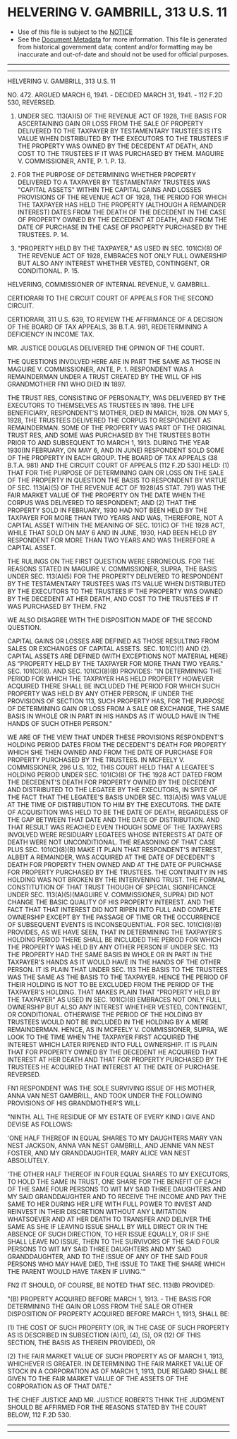 ---
---

# HELVERING V. GAMBRILL, 313 U.S. 11

* Use of this file is subject to the [NOTICE](https://github.com/publicdocs/notice/blob/master/NOTICE)
* See the [Document Metadata](../../../) for more information.
  This file is generated from historical government data; content and/or formatting may be inaccurate and out-of-date and should not be used for official purposes.

----------
----------

HELVERING V. GAMBRILL, 313 U.S. 11

NO. 472.  ARGUED MARCH 6, 1941.  - DECIDED MARCH 31, 1941.  - 112 F.2D 530, REVERSED.

1.  UNDER SEC. 113(A)(5) OF THE REVENUE ACT OF 1928, THE BASIS FOR ASCERTAINING GAIN OR LOSS FROM THE SALE OF PROPERTY DELIVERED TO THE TAXPAYER BY TESTAMENTARY TRUSTEES IS ITS VALUE WHEN DISTRIBUTED BY THE EXECUTORS TO THE TRUSTEES IF THE PROPERTY WAS OWNED BY THE DECEDENT AT DEATH, AND COST TO THE TRUSTEES IF IT WAS PURCHASED BY THEM.  MAGUIRE V. COMMISSIONER, ANTE, P. 1.  P. 13.

2.  FOR THE PURPOSE OF DETERMINING WHETHER PROPERTY DELIVERED TO A TAXPAYER BY TESTAMENTARY TRUSTEES WAS "CAPITAL ASSETS" WITHIN THE CAPITAL GAINS AND LOSSES PROVISIONS OF THE REVENUE ACT OF 1928, THE PERIOD FOR WHICH THE TAXPAYER HAS HELD THE PROPERTY (ALTHOUGH A REMAINDER INTEREST) DATES FROM THE DEATH OF THE DECEDENT IN THE CASE OF PROPERTY OWNED BY THE DECEDENT AT DEATH, AND FROM THE DATE OF PURCHASE IN THE CASE OF PROPERTY PURCHASED BY THE TRUSTEES.  P. 14.

3.  "PROPERTY HELD BY THE TAXPAYER," AS USED IN SEC. 101(C)(8) OF THE REVENUE ACT OF 1928, EMBRACES NOT ONLY FULL OWNERSHIP BUT ALSO ANY INTEREST WHETHER VESTED, CONTINGENT, OR CONDITIONAL.  P. 15.

HELVERING, COMMISSIONER OF INTERNAL REVENUE, V. GAMBRILL.

CERTIORARI TO THE CIRCUIT COURT OF APPEALS FOR THE SECOND CIRCUIT.

CERTIORARI, 311 U.S. 639, TO REVIEW THE AFFIRMANCE OF A DECISION OF THE BOARD OF TAX APPEALS, 38 B.T.A. 981, REDETERMINING A DEFICIENCY IN INCOME TAX.

MR. JUSTICE DOUGLAS DELIVERED THE OPINION OF THE COURT.

THE QUESTIONS INVOLVED HERE ARE IN PART THE SAME AS THOSE IN MAGUIRE V. COMMISSIONER, ANTE, P. 1.  RESPONDENT WAS A REMAINDERMAN UNDER A TRUST CREATED BY THE WILL OF HIS GRANDMOTHER  FN1 WHO DIED IN 1897.

THE TRUST RES, CONSISTING OF PERSONALTY, WAS DELIVERED BY THE EXECUTORS TO THEMSELVES AS TRUSTEES IN 1898.  THE LIFE BENEFICIARY, RESPONDENT'S MOTHER, DIED IN MARCH, 1928.  ON MAY 5, 1928, THE TRUSTEES DELIVERED THE CORPUS TO RESPONDENT AS REMAINDERMAN.  SOME OF THE PROPERTY WAS PART OF THE ORIGINAL TRUST RES, AND SOME WAS PURCHASED BY THE TRUSTEES BOTH PRIOR TO AND SUBSEQUENT TO MARCH 1, 1913.  DURING THE YEAR 1930(IN FEBRUARY, ON MAY 6, AND IN JUNE) RESPONDENT SOLD SOME OF THE PROPERTY IN EACH GROUP.  THE BOARD OF TAX APPEALS (38 B.T.A. 981) AND THE CIRCUIT COURT OF APPEALS (112 F.2D 530) HELD:  (1) THAT FOR THE PURPOSE OF DETERMINING GAIN OR LOSS ON THE SALE OF THE PROPERTY IN QUESTION THE BASIS TO RESPONDENT BY VIRTUE OF SEC. 113(A)(5) OF THE REVENUE ACT OF 1928(45 STAT. 791) WAS THE FAIR MARKET VALUE OF THE PROPERTY ON THE DATE WHEN THE CORPUS WAS DELIVERED TO RESPONDENT; AND (2) THAT THE PROPERTY SOLD IN FEBRUARY, 1930 HAD NOT BEEN HELD BY THE TAXPAYER FOR MORE THAN TWO YEARS AND WAS, THEREFORE, NOT A CAPITAL ASSET WITHIN THE MEANING OF SEC. 101(C) OF THE 1928 ACT, WHILE THAT SOLD ON MAY 6 AND IN JUNE, 1930, HAD BEEN HELD BY RESPONDENT FOR MORE THAN TWO YEARS AND WAS THEREFORE A CAPITAL ASSET.

THE RULINGS ON THE FIRST QUESTION WERE ERRONEOUS.  FOR THE REASONS STATED IN MAGUIRE V. COMMISSIONER, SUPRA, THE BASIS UNDER SEC. 113(A)(5) FOR THE PROPERTY DELIVERED TO RESPONDENT BY THE TESTAMENTARY TRUSTEES WAS ITS VALUE WHEN DISTRIBUTED BY THE EXECUTORS TO THE TRUSTEES IF THE PROPERTY WAS OWNED BY THE DECEDENT AT HER DEATH, AND COST TO THE TRUSTEES IF IT WAS PURCHASED BY THEM.  FN2

WE ALSO DISAGREE WITH THE DISPOSITION MADE OF THE SECOND QUESTION.

CAPITAL GAINS OR LOSSES ARE DEFINED AS THOSE RESULTING FROM SALES OR EXCHANGES OF CAPITAL ASSETS.  SEC. 101(C)(1) AND (2).  CAPITAL ASSETS ARE DEFINED (WITH EXCEPTIONS NOT MATERIAL HERE) AS "PROPERTY HELD BY THE TAXPAYER FOR MORE THAN TWO YEARS."  SEC. 101(C)(8).  AND SEC. 101(C)(8)(B) PROVIDES:  "IN DETERMINING THE PERIOD FOR WHICH THE TAXPAYER HAS HELD PROPERTY HOWEVER ACQUIRED THERE SHALL BE INCLUDED THE PERIOD FOR WHICH SUCH PROPERTY WAS HELD BY ANY OTHER PERSON, IF UNDER THE PROVISIONS OF SECTION 113, SUCH PROPERTY HAS, FOR THE PURPOSE OF DETERMINING GAIN OR LOSS FROM A SALE OR EXCHANGE, THE SAME BASIS IN WHOLE OR IN PART IN HIS HANDS AS IT WOULD HAVE IN THE HANDS OF SUCH OTHER PERSON."

WE ARE OF THE VIEW THAT UNDER THESE PROVISIONS RESPONDENT'S HOLDING PERIOD DATES FROM THE DECEDENT'S DEATH FOR PROPERTY WHICH SHE THEN OWNED AND FROM THE DATE OF PURCHASE FOR PROPERTY PURCHASED BY THE TRUSTEES.  IN MCFEELY V. COMMISSIONER, 296 U.S. 102, THIS COURT HELD THAT A LEGATEE'S HOLDING PERIOD UNDER SEC. 101(C)(8) OF THE 1928 ACT DATED FROM THE DECEDENT'S DEATH FOR PROPERTY OWNED BY THE DECEDENT AND DISTRIBUTED TO THE LEGATEE BY THE EXECUTORS, IN SPITE OF THE FACT THAT THE LEGATEE'S BASIS UNDER SEC. 113(A)(5) WAS VALUE AT THE TIME OF DISTRIBUTION TO HIM BY THE EXECUTORS.  THE DATE OF ACQUISITION WAS HELD TO BE THE DATE OF DEATH, REGARDLESS OF THE GAP BETWEEN THAT DATE AND THE DATE OF DISTRIBUTION.  AND THAT RESULT WAS REACHED EVEN THOUGH SOME OF THE TAXPAYERS INVOLVED WERE RESIDUARY LEGATEES WHOSE INTERESTS AT DATE OF DEATH WERE NOT UNCONDITIONAL.  THE REASONING OF THAT CASE PLUS SEC. 101(C)(8)(B) MAKE IT PLAIN THAT RESPONDENT'S INTEREST, ALBEIT A REMAINDER, WAS ACQUIRED AT THE DATE OF DECEDENT'S DEATH FOR PROPERTY THEN OWNED AND AT THE DATE OF PURCHASE FOR PROPERTY PURCHASED BY THE TRUSTEES.  THE CONTINUITY IN HIS HOLDING WAS NOT BROKEN BY THE INTERVENING TRUST.  THE FORMAL CONSTITUTION OF THAT TRUST THOUGH OF SPECIAL SIGNIFICANCE UNDER SEC. 113(A)(5)(MAGUIRE V. COMMISSIONER, SUPRA) DID NOT CHANGE THE BASIC QUALITY OF HIS PROPERTY INTEREST.  AND THE FACT THAT THAT INTEREST DID NOT RIPEN INTO FULL AND COMPLETE OWNERSHIP EXCEPT BY THE PASSAGE OF TIME OR THE OCCURRENCE OF SUBSEQUENT EVENTS IS INCONSEQUENTIAL.  FOR SEC. 101(C)(8)(B) PROVIDES, AS WE HAVE SEEN, THAT IN DETERMINING THE TAXPAYER'S HOLDING PERIOD THERE SHALL BE INCLUDED THE PERIOD FOR WHICH THE PROPERTY WAS HELD BY ANY OTHER PERSON IF UNDER SEC. 113 THE PROPERTY HAD THE SAME BASIS IN WHOLE OR IN PART IN THE TAXPAYER'S HANDS AS IT WOULD HAVE IN THE HANDS OF THE OTHER PERSON.  IT IS PLAIN THAT UNDER SEC. 113 THE BASIS TO THE TRUSTEES WAS THE SAME AS THE BASIS TO THE TAXPAYER.  HENCE THE PERIOD OF THEIR HOLDING IS NOT TO BE EXCLUDED FROM THE PERIOD OF THE TAXPAYER'S HOLDING.  THAT MAKES PLAIN THAT "PROPERTY HELD BY THE TAXPAYER" AS USED IN SEC. 101(C)(8) EMBRACES NOT ONLY FULL OWNERSHIP BUT ALSO ANY INTEREST WHETHER VESTED, CONTINGENT, OR CONDITIONAL.  OTHERWISE THE PERIOD OF THE HOLDING BY TRUSTEES WOULD NOT BE INCLUDED IN THE HOLDING BY A MERE REMAINDERMAN.  HENCE, AS IN MCFEELY V. COMMISSIONER, SUPRA, WE LOOK TO THE TIME WHEN THE TAXPAYER FIRST ACQUIRED THE INTEREST WHICH LATER RIPENED INTO FULL OWNERSHIP.  IT IS PLAIN THAT FOR PROPERTY OWNED BY THE DECEDENT HE ACQUIRED THAT INTEREST AT HER DEATH AND THAT FOR PROPERTY PURCHASED BY THE TRUSTEES HE ACQUIRED THAT INTEREST AT THE DATE OF PURCHASE.  REVERSED.

FN1  RESPONDENT WAS THE SOLE SURVIVING ISSUE OF HIS MOTHER, ANNA VAN NEST GAMBRILL, AND TOOK UNDER THE FOLLOWING PROVISIONS OF HIS GRANDMOTHER'S WILL:

"NINTH.  ALL THE RESIDUE OF MY ESTATE OF EVERY KIND I GIVE AND DEVISE AS FOLLOWS:

'ONE HALF THEREOF IN EQUAL SHARES TO MY DAUGHTERS MARY VAN NEST JACKSON, ANNA VAN NEST GAMBRILL, AND JENNIE VAN NEST FOSTER, AND MY GRANDDAUGHTER, MARY ALICE VAN NEST ABSOLUTELY.

'THE OTHER HALF THEREOF IN FOUR EQUAL SHARES TO MY EXECUTORS, TO HOLD THE SAME IN TRUST, ONE SHARE FOR THE BENEFIT OF EACH OF THE SAME FOUR PERSONS TO WIT MY SAID THREE DAUGHTERS AND MY SAID GRANDDAUGHTER AND TO RECEIVE THE INCOME AND PAY THE SAME TO HER DURING HER LIFE WITH FULL POWER TO INVEST AND REINVEST IN THEIR DISCRETION WITHOUT ANY LIMITATION WHATSOEVER AND AT HER DEATH TO TRANSFER AND DELIVER THE SAME AS SHE IF LEAVING ISSUE SHALL BY WILL DIRECT OR IN THE ABSENCE OF SUCH DIRECTION, TO HER ISSUE EQUALLY, OR IF SHE SHALL LEAVE NO ISSUE, THEN TO THE SURVIVORS OF THE SAID FOUR PERSONS TO WIT MY SAID THREE DAUGHTERS AND MY SAID GRANDDAUGHTER, AND TO THE ISSUE OF ANY OF THE SAID FOUR PERSONS WHO MAY HAVE DIED, THE ISSUE TO TAKE THE SHARE WHICH THE PARENT WOULD HAVE TAKEN IF LIVING.'"

FN2  IT SHOULD, OF COURSE, BE NOTED THAT SEC. 113(B) PROVIDED:

"(B)  PROPERTY ACQUIRED BEFORE MARCH 1, 1913.  - THE BASIS FOR DETERMINING THE GAIN OR LOSS FROM THE SALE OR OTHER DISPOSITION OF PROPERTY ACQUIRED BEFORE MARCH 1, 1913, SHALL BE:

(1)  THE COST OF SUCH PROPERTY (OR, IN THE CASE OF SUCH PROPERTY AS IS DESCRIBED IN SUBSECTION (A)(1), (4), (5), OR (12) OF THIS SECTION, THE BASIS AS THEREIN PROVIDED), OR

(2)  THE FAIR MARKET VALUE OF SUCH PROPERTY AS OF MARCH 1, 1913, WHICHEVER IS GREATER.  IN DETERMINING THE FAIR MARKET VALUE OF STOCK IN A CORPORATION AS OF MARCH 1, 1913, DUE REGARD SHALL BE GIVEN TO THE FAIR MARKET VALUE OF THE ASSETS OF THE CORPORATION AS OF THAT DATE."

THE CHIEF JUSTICE AND MR. JUSTICE ROBERTS THINK THE JUDGMENT SHOULD BE AFFIRMED FOR THE REASONS STATED BY THE COURT BELOW, 112 F.2D 530.


----------
----------

